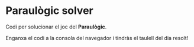 # Paraulògic solver

Codi per solucionar el joc del **Paraulògic**.  

Enganxa el codi a la consola del navegador i tindràs el taulell del dia resolt!
